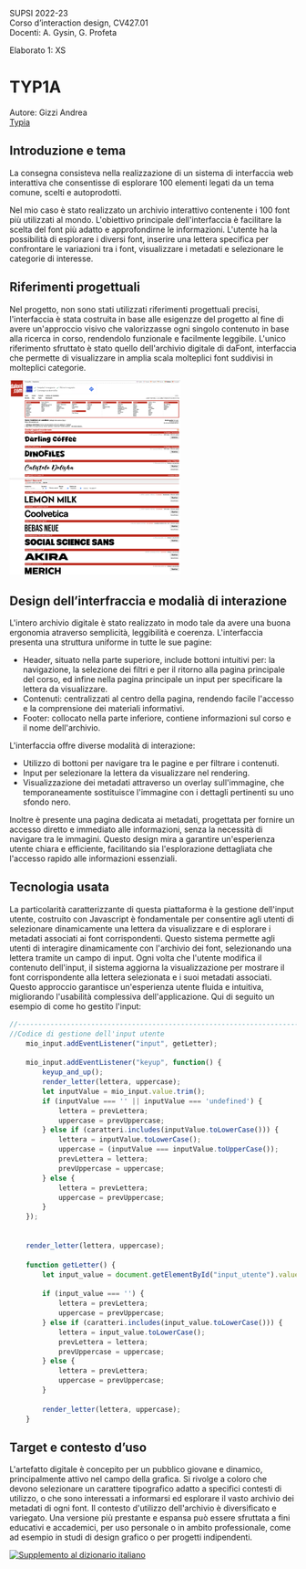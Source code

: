 SUPSI 2022-23  
Corso d’interaction design, CV427.01  
Docenti: A. Gysin, G. Profeta  

Elaborato 1: XS

# TYP1A
Autore: Gizzi Andrea  
[Typia](https://andrea-gizzi.github.io/TYP1A/)

## Introduzione e tema
La consegna consisteva nella realizzazione di un sistema di interfaccia web interattiva che consentisse di esplorare 100 elementi legati da un tema comune, scelti e autoprodotti. 

Nel mio caso è stato realizzato un archivio interattivo contenente i 100 font più utilizzati al mondo. L'obiettivo principale dell'interfaccia è facilitare la scelta del font più adatto e approfondirne le informazioni. L'utente ha la possibilità di esplorare i diversi font, inserire una lettera specifica per confrontare le variazioni tra i font, visualizzare i metadati e selezionare le categorie di interesse.


## Riferimenti progettuali
Nel progetto, non sono stati utilizzati riferimenti progettuali precisi, l'interfaccia è stata costruita in base alle esigenzze del progetto al fine di avere un'approccio visivo che valorizzasse ogni singolo contenuto in base alla ricerca in corso, rendendolo funzionale e facilmente leggibile. L'unico riferimento sfruttato è stato quello dell'archivio digitale di daFont, interfaccia che permette di visualizzare in amplia scala molteplici font suddivisi in molteplici categorie.

[<img src="documentazione/daFont_home.jpg" width="300">]()    [<img src="documentazione/daFont_SansSerif.jpg" width="300">]()



## Design dell’interfraccia e modalià di interazione
L'intero archivio digitale è stato realizzato in modo tale da avere una buona ergonomia atraverso semplicità, leggibilità e coerenza. 
L'interfaccia presenta una struttura uniforme in tutte le sue pagine:
- Header, situato nella parte superiore, include bottoni intuitivi per: la navigazione, la selezione dei filtri e per il ritorno alla pagina principale del corso, ed infine nella pagina principale un input per specificare la lettera da visualizzare.
- Contenuti: centralizzati al centro della pagina, rendendo facile l'accesso e la comprensione dei materiali informativi.
- Footer: collocato nella parte inferiore, contiene informazioni sul corso e il nome dell'archivio.

L'interfaccia offre diverse modalità di interazione: 
- Utilizzo di bottoni per navigare tra le pagine e per filtrare i contenuti.
- Input per selezionare la lettera da visualizzare nel rendering.
- Visualizzazione dei metadati attraverso un overlay sull'immagine, che temporaneamente sostituisce l'immagine con i dettagli pertinenti su uno sfondo nero.

Inoltre è presente una pagina dedicata ai metadati, progettata per fornire un accesso diretto e immediato alle informazioni, senza la necessità di navigare tra le immagini.
Questo design mira a garantire un'esperienza utente chiara e efficiente, facilitando sia l'esplorazione dettagliata che l'accesso rapido alle informazioni essenziali.


## Tecnologia usata
La particolarità caratterizzante di questa piattaforma è la gestione dell'input utente, costruito con Javascript è fondamentale per consentire agli utenti di selezionare dinamicamente una lettera da visualizzare e di esplorare i metadati associati ai font corrispondenti. Questo sistema permette agli utenti di interagire dinamicamente con l'archivio dei font, selezionando una lettera tramite un campo di input. Ogni volta che l'utente modifica il contenuto dell'input, il sistema aggiorna la visualizzazione per mostrare il font corrispondente alla lettera selezionata e i suoi metadati associati. Questo approccio garantisce un'esperienza utente fluida e intuitiva, migliorando l'usabilità complessiva dell'applicazione.
Qui di seguito un esempio di come ho gestito l'input:


```JavaScript
//-------------------------------------------------------------------------
//Codice di gestione dell'input utente
    mio_input.addEventListener("input", getLetter);

    mio_input.addEventListener("keyup", function() {
        keyup_and_up();
        render_letter(lettera, uppercase);
        let inputValue = mio_input.value.trim();
        if (inputValue === '' || inputValue === 'undefined') {
            lettera = prevLettera;
            uppercase = prevUppercase;
        } else if (caratteri.includes(inputValue.toLowerCase())) {
            lettera = inputValue.toLowerCase();
            uppercase = (inputValue === inputValue.toUpperCase());
            prevLettera = lettera;
            prevUppercase = uppercase;
        } else {
            lettera = prevLettera;
            uppercase = prevUppercase;
        }
    });


    render_letter(lettera, uppercase);

    function getLetter() {
        let input_value = document.getElementById("input_utente").value.trim();

        if (input_value === '') {
            lettera = prevLettera;
            uppercase = prevUppercase;
        } else if (caratteri.includes(input_value.toLowerCase())) {
            lettera = input_value.toLowerCase();
            prevLettera = lettera;
            prevUppercase = uppercase;
        } else {
            lettera = prevLettera;
            uppercase = prevUppercase;
        }

        render_letter(lettera, uppercase);
    }

```  

## Target e contesto d’uso
L'artefatto digitale è concepito per un pubblico giovane e dinamico, principalmente attivo nel campo della grafica. Si rivolge a coloro che devono selezionare un carattere tipografico adatto a specifici contesti di utilizzo, o che sono interessati a informarsi ed esplorare il vasto archivio dei metadati di ogni font. Il contesto d'utilizzo dell'archivio è diversificato e variegato. Una versione più prestante e espansa può essere sfruttata a fini educativi e accademici, per uso personale o in ambito professionale, come ad esempio in studi di design grafico o per progetti indipendenti.

[<img src="doc/munari.jpg" width="300" alt="Supplemento al dizionario italiano">]()
